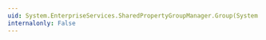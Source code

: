 ```yaml
---
uid: System.EnterpriseServices.SharedPropertyGroupManager.Group(System.String)
internalonly: False
---
```

